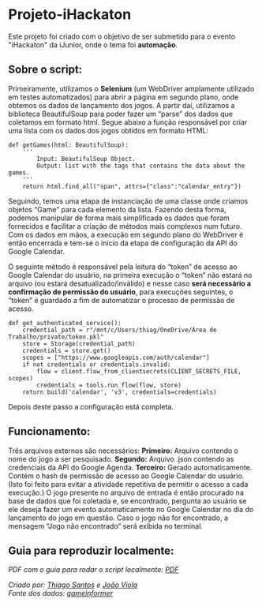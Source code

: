 # Projeto-iHackaton
Este projeto foi criado com o objetivo de ser submetido para o evento "iHackaton" da iJunior, onde o tema foi **automação**.

## Sobre o script:
 Primeiramente, utilizamos o **Selenium** (um WebDriver amplamente utilizado em testes automatizados) para abrir a página em segundo plano, onde obtemos os dados de lançamento dos jogos. A partir daí, utilizamos a biblioteca BeautifulSoup para poder fazer um “parse” dos dados que coletamos em formato html. Segue abaixo a função responsável por criar uma lista com os dados dos jogos obtidos em formato HTML:
```
def getGames(html: BeautifulSoup):
    '''
        Input: BeautifulSoup Object.
        Output: list with the tags that contains the data about the games.
    '''
    return html.find_all("span", attrs={"class":"calendar_entry"})
```

Seguindo, temos uma etapa de instanciação de uma classe onde criamos objetos “Game” para cada elemento da lista. Fazendo desta forma, podemos manipular de forma mais simplificada os dados que foram fornecidos e facilitar a criação de métodos mais complexos num futuro. Com os dados em mãos, a execução em segundo plano do WebDriver é então encerrada e tem-se o início da etapa de configuração da API do Google Calendar.
 
O seguinte método é responsável pela leitura do “token” de acesso ao Google Calendar do usuário, na primeira execução o “token” não estará no arquivo (ou estará desatualizado/inválido) e nesse caso **será necessário a confirmação de permissão do usuário**, para execuções seguintes, o “token” é guardado a fim de automatizar o processo de permissão de acesso.

```
def get_authenticated_service():
    credential_path = r"/mnt/c/Users/thiag/OneDrive/Área de Trabalho/private/token.pkl"
    store = Storage(credential_path)
    credentials = store.get()
    scopes = ["https://www.googleapis.com/auth/calendar"]
    if not credentials or credentials.invalid:
        flow = client.flow_from_clientsecrets(CLIENT_SECRETS_FILE, scopes)
        credentials = tools.run_flow(flow, store)
    return build('calendar', 'v3', credentials=credentials)
```
Depois deste passo a configuração está completa.

## Funcionamento:
Três arquivos externos são necessários:
		**Primeiro:** Arquivo contendo o nome do jogo a ser pesquisado.
		**Segundo:** Arquivo .json contendo as credenciais da API do Google Agenda.
		**Terceiro:** Gerado automaticamente. Contém o hash de permissão de acesso ao Google Calendar do usuário. (Isto foi feito para evitar a atividade repetitiva de permitir o acesso a cada execução.)
		O jogo presente no arquivo de entrada é então procurado na base de dados que foi coletada e, se encontrado, pergunta ao usuário se ele deseja fazer um evento automaticamente no Google Calendar no dia do lançamento do jogo em questão. Caso o jogo não for encontrado, a mensagem “Jogo não encontrado” será exibida no terminal.


## Guia para reproduzir localmente:
*PDF com o guia para rodar o script localmente: [PDF](https://docs.google.com/document/d/1ZOlzRWwjN_eufH4mNfXJrsYaXgW2XWKz75QBpW9vHRk/edit?usp=sharing)*


*Criado por: [Thiago Santos](https://github.com/thiagosantos0) e [João Viola](https://github.com/jadviola)* <br/>
*Fonte dos dados: [gameinformer](https://www.gameinformer.com/2021)*
